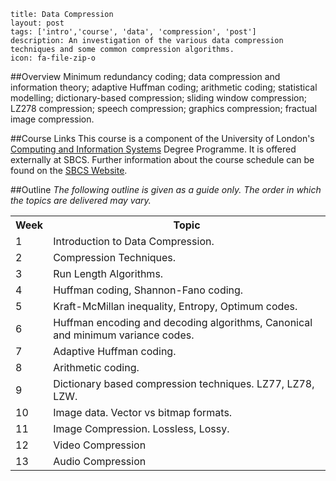 ```
title: Data Compression
layout: post
tags: ['intro','course', 'data', 'compression', 'post']
description: An investigation of the various data compression techniques and some common compression algorithms.
icon: fa-file-zip-o
```



##Overview
Minimum redundancy coding; data compression and information theory; adaptive Huffman coding; arithmetic coding; statistical modelling; dictionary-based compression; sliding window compression; LZ278 compression; speech compression; graphics compression; fractual image compression.

##Course Links
This course is a component of the University of London's [Computing and Information Systems](http://www.londoninternational.ac.uk/courses/undergraduate/goldsmiths/bsc-computing-information-systems-bsc-diploma-work-entry-route#structure) Degree Programme. It is offered externally at SBCS. Further information about the course schedule can be found on the [SBCS Website](http://sbcs.edu.tt/programme/view/27).

##Outline
*The following outline is given as a guide only. The order in which the topics are delivered may vary.*

<table class="table table-hover">
    <tr>
        <th>Week</th><th>            Topic</th>
    </tr>
    <tr>
        <td>1</td>
        <td>Introduction to Data Compression.</td>
    </tr>
    <tr>
        <td>2</td>
        <td>Compression Techniques. </td>
    </tr>
    <tr>
        <td>3</td>
        <td>Run Length Algorithms.</td>
    </tr>
    <tr>
        <td>4</td>
        <td>Huffman coding, Shannon-Fano coding.</td>
    </tr>
    <tr>
        <td>5</td>
        <td>Kraft-McMillan inequality, Entropy, Optimum codes.</td>
    </tr>
    <tr>
        <td>6</td>
        <td>Huffman encoding and decoding algorithms, Canonical and minimum variance codes. </td>
    </tr>
    <tr>
        <td>7</td>
        <td>Adaptive Huffman coding.</td>
    </tr>
    <tr>
        <td>8</td>
        <td>Arithmetic coding. </td>
    </tr>
    <tr>
        <td>9</td>
        <td>Dictionary based compression techniques. LZ77, LZ78, LZW.</td>
    </tr>
    <tr>
        <td>10</td>
        <td>Image data. Vector vs bitmap formats. </td>
    </tr>
    <tr>
        <td>11</td>
        <td>Image Compression. Lossless, Lossy.</td>
    </tr>
    <tr>
        <td>12</td>
        <td>Video Compression</td>
    </tr>
    <tr>
        <td>13</td>
        <td>Audio Compression</td>
    </tr>
</table>

